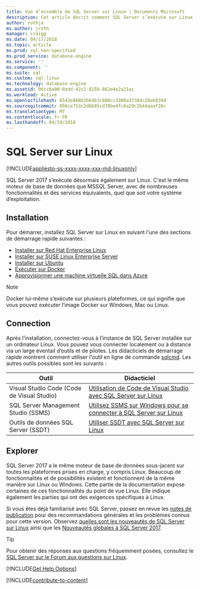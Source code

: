 ```yaml
---
title: Vue d’ensemble de SQL Server sur Linux | Documents Microsoft
description: Cet article décrit comment SQL Server s’exécute sur Linux et fournit des informations sur la façon d’en savoir plus.
author: rothja
ms.author: jroth
manager: craigg
ms.date: 04/17/2018
ms.topic: article
ms.prod: sql-non-specified
ms.prod_service: database-engine
ms.service: ''
ms.component: ''
ms.suite: sql
ms.custom: sql-linux
ms.technology: database-engine
ms.assetid: 9dcc6a90-0add-42c2-815b-862e4e2a21ac
ms.workload: Active
ms.openlocfilehash: 6542e86862b64b3c880cc3300a37384c28ab039d
ms.sourcegitcommit: 056ce753c2d6b85cd78be4fc6a29c2b4daaaf26c
ms.translationtype: MT
ms.contentlocale: fr-FR
ms.lasthandoff: 04/19/2018
---
```

# <a name="sql-server-on-linux"></a>SQL Server sur Linux

[!INCLUDE[appliesto-ss-xxxx-xxxx-xxx-md-linuxonly](../includes/appliesto-ss-xxxx-xxxx-xxx-md-linuxonly.md)]

SQL Server 2017 s’exécute désormais également sur Linux. C'est le même moteur de base de données que MSSQL Server, avec de nombreuses fonctionnalités et des services équivalents, quel que soit votre système d’exploitation.

## <a name="install"></a>Installation

Pour démarrer, installez SQL Server sur Linux en suivant l'une des sections de démarrage rapide suivantes :

- [Installer sur Red Hat Enterprise Linux](quickstart-install-connect-red-hat.md)
- [Installer sur SUSE Linux Enterprise Server](quickstart-install-connect-suse.md)
- [Installer sur Ubuntu](quickstart-install-connect-ubuntu.md)
- [Exécuter sur Docker](quickstart-install-connect-docker.md)
- [Approvisionner une machine virtuelle SQL dans Azure](/azure/virtual-machines/linux/sql/provision-sql-server-linux-virtual-machine?toc=%2fsql%2flinux%2ftoc.json)

> [!NOTE]
> Docker lui-même s’exécute sur plusieurs plateformes, ce qui signifie que vous pouvez exécuter l’image Docker sur Windows, Mac ou Linux.

## <a name="connect"></a>Connection

Après l’installation, connectez-vous à l’instance de SQL Server installée sur un ordinateur Linux. Vous pouvez vous connecter localement ou à distance via un large éventail d’outils et de pilotes. Les didacticiels de démarrage rapide montrent comment utiliser l'outil en ligne de commande [sqlcmd](sql-server-linux-setup-tools.md). Les autres outils possibles sont les suivants :

| Outil | Didacticiel |
|-----|-----|
| Visual Studio Code (Code de Visual Studio) | [Utilisation de Code de Visual Studio avec SQL Server sur Linux](sql-server-linux-develop-use-vscode.md) |
| SQL Server Management Studio (SSMS) | [Utilisez SSMS sur Windows pour se connecter à SQL Server sur Linux](sql-server-linux-develop-use-ssms.md) |
| Outils de données SQL Server (SSDT) | [Utiliser SSDT avec SQL Server sur Linux](sql-server-linux-develop-use-ssdt.md) |

## <a name="explore"></a>Explorer

SQL Server 2017 a le même moteur de base de données sous-jacent sur toutes les plateformes prises en charge, y compris Linux. Beaucoup de fonctionnalités et de possibilités existent et fonctionnent de la même manière sur Linux ou Windows. Cette partie de la documentation expose certaines de ces fonctionnalités du point de vue Linux. Elle indique également les parties qui ont des exigences spécifiques à Linux.

Si vous êtes déjà familiarisé avec SQL Server, passez en revue les [notes de publication](sql-server-linux-release-notes.md) pour des recommandations générales et les problèmes connus pour cette version. Observez [quelles sont les nouveautés de SQL Server sur Linux](sql-server-linux-whats-new.md) ainsi que les [Nouveautés globales à SQL Server 2017](../sql-server/what-s-new-in-sql-server-2017.md). 

> [!TIP]
> Pour obtenir des réponses aux questions fréquemment posées, consultez le [SQL Server sur le Forum aux questions sur Linux](sql-server-linux-faq.md).

[!INCLUDE[Get Help Options](../includes/paragraph-content/get-help-options.md)]

[!INCLUDE[contribute-to-content](../includes/paragraph-content/contribute-to-content.md)]